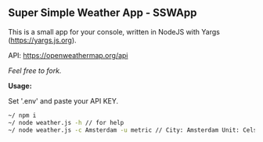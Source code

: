 ## Super Simple Weather App - SSWApp

This is a small app for your console, written in NodeJS with Yargs (https://yargs.js.org).

API: https://openweathermap.org/api

_Feel free to fork._

**Usage:**

Set '.env' and paste your API KEY.

```bash
~/ npm i
~/ node weather.js -h // for help
~/ node weather.js -c Amsterdam -u metric // City: Amsterdam Unit: Celsius
```
